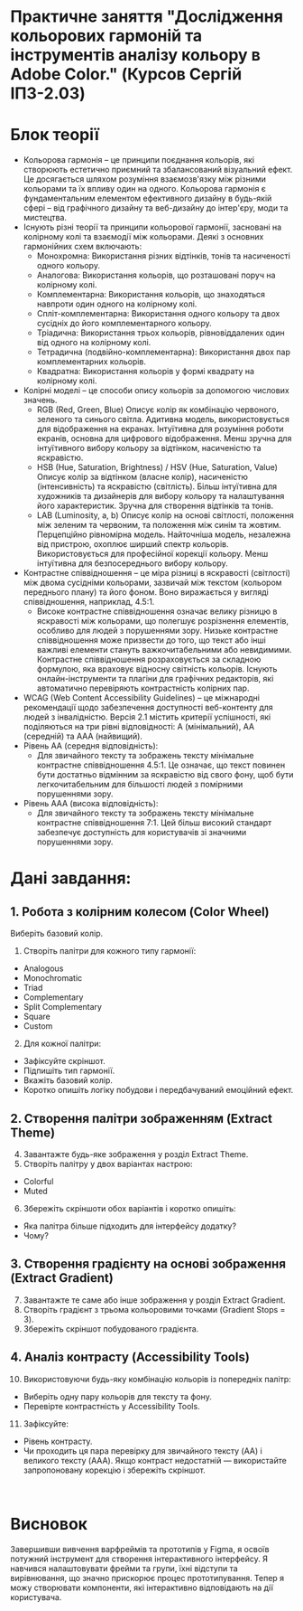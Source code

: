 # Практичне заняття "Дослідження кольорових гармоній та інструментів аналізу кольору в Adobe Color." (Курсов Сергій ІПЗ-2.03)
# Блок теорії
* Кольорова гармонія – це принципи поєднання кольорів, які створюють естетично приємний та збалансований візуальний ефект. Це досягається шляхом розуміння взаємозв'язку між різними кольорами та їх впливу один на одного. Кольорова гармонія є фундаментальним елементом ефективного дизайну в будь-якій сфері – від графічного дизайну та веб-дизайну до інтер'єру, моди та мистецтва.
* Існують різні теорії та принципи кольорової гармонії, засновані на колірному колі та взаємодії між кольорами. Деякі з основних гармонійних схем включають:
  * Монохромна: Використання різних відтінків, тонів та насиченості одного кольору.
  * Аналогова: Використання кольорів, що розташовані поруч на колірному колі.
  * Комплементарна: Використання кольорів, що знаходяться навпроти один одного на колірному колі.
  * Спліт-комплементарна: Використання одного кольору та двох сусідніх до його комплементарного кольору.
  * Тріадична: Використання трьох кольорів, рівновіддалених один від одного на колірному колі.
  * Тетрадична (подвійно-комплементарна): Використання двох пар комплементарних кольорів.
  * Квадратна: Використання кольорів у формі квадрату на колірному колі.
* Колірні моделі – це способи опису кольорів за допомогою числових значень.
  * RGB (Red, Green, Blue)  Описує колір як комбінацію червоного, зеленого та синього світла. Адитивна модель, використовується для відображення на екранах. Інтуїтивна для розуміння роботи екранів, основна для цифрового відображення. Менш зручна для інтуїтивного вибору кольору за відтінком, насиченістю та яскравістю.
  * HSB (Hue, Saturation, Brightness) / HSV (Hue, Saturation, Value) Описує колір за відтінком (власне колір), насиченістю (інтенсивність) та яскравістю (світлість). Більш інтуїтивна для художників та дизайнерів для вибору кольору та налаштування його характеристик. Зручна для створення відтінків та тонів.
  * LAB (Luminosity, a, b) Описує колір на основі світлості, положення між зеленим та червоним, та положення між синім та жовтим. Перцепційно рівномірна модель. Найточніша модель, незалежна від пристрою, охоплює ширший спектр кольорів. Використовується для професійної корекції кольору. Менш інтуїтивна для безпосереднього вибору кольору.
* Контрастне співвідношення – це міра різниці в яскравості (світлості) між двома сусідніми кольорами, зазвичай між текстом (кольором переднього плану) та його фоном. Воно виражається у вигляді співвідношення, наприклад, 4.5:1.
  * Високе контрастне співвідношення означає велику різницю в яскравості між кольорами, що полегшує розрізнення елементів, особливо для людей з порушеннями зору. Низьке контрастне співвідношення може призвести до того, що текст або інші важливі елементи стануть важкочитабельними або невидимими. Контрастне співвідношення розраховується за складною формулою, яка враховує відносну світність кольорів. Існують онлайн-інструменти та плагіни для графічних редакторів, які автоматично перевіряють контрастність колірних пар.
* WCAG (Web Content Accessibility Guidelines) – це міжнародні рекомендації щодо забезпечення доступності веб-контенту для людей з інвалідністю. Версія 2.1 містить критерії успішності, які поділяються на три рівні відповідності: A (мінімальний), AA (середній) та AAA (найвищий).
* Рівень AA (середня відповідність):
  * Для звичайного тексту та зображень тексту мінімальне контрастне співвідношення 4.5:1. Це означає, що текст повинен бути достатньо відмінним за яскравістю від свого фону, щоб бути легкочитабельним для більшості людей з помірними порушеннями зору.
* Рівень AAA (висока відповідність):
  * Для звичайного тексту та зображень тексту мінімальне контрастне співвідношення 7:1. Цей більш високий стандарт забезпечує доступність для користувачів зі значними порушеннями зору.
# Дані завдання: 
## 1. Робота з колірним колесом (Color Wheel)
Виберіть базовий колір.
1. Створіть палітри для кожного типу гармонії:
* Analogous
* Monochromatic
* Triad
* Complementary
* Split Complementary
* Square
* Custom
2. Для кожної палітри:
* Зафіксуйте скріншот.
* Підпишіть тип гармонії.
* Вкажіть базовий колір.
* Коротко опишіть логіку побудови і передбачуваний емоційний ефект.
## 2. Створення палітри зображенням (Extract Theme)
4. Завантажте будь-яке зображення у розділ Extract Theme.
5. Створіть палітру у двох варіантах настрою:
* Colorful
* Muted
6. Збережіть скріншоти обох варіантів і коротко опишіть:
* Яка палітра більше підходить для інтерфейсу додатку?
* Чому?
## 3. Створення градієнту на основі зображення (Extract Gradient)
7. Завантажте те саме або інше зображення у розділ Extract Gradient.
8. Створіть градієнт з трьома кольоровими точками (Gradient Stops = 3).
9. Збережіть скріншот побудованого градієнта.
## 4. Аналіз контрасту (Accessibility Tools)
10. Використовуючи будь-яку комбінацію кольорів із попередніх палітр:
* Виберіть одну пару кольорів для тексту та фону.
* Перевірте контрастність у Accessibility Tools.
11. Зафіксуйте:
* Рівень контрасту.
* Чи проходить ця пара перевірку для звичайного тексту (AA) і великого тексту (AAA). Якщо контраст недостатній — використайте запропоновану корекцію і збережіть скріншот.
<br>


# Висновок
Завершивши вивчення варфреймів та прототипів у Figma, я освоїв потужний інструмент для створення інтерактивного інтерфейсу. Я навчився налаштовувати фрейми та групи, їхні відступи та вирівнювання, що значно прискорює процес прототипування. Тепер я можу створювати компоненти, які інтерактивно відповідають на дії користувача.
